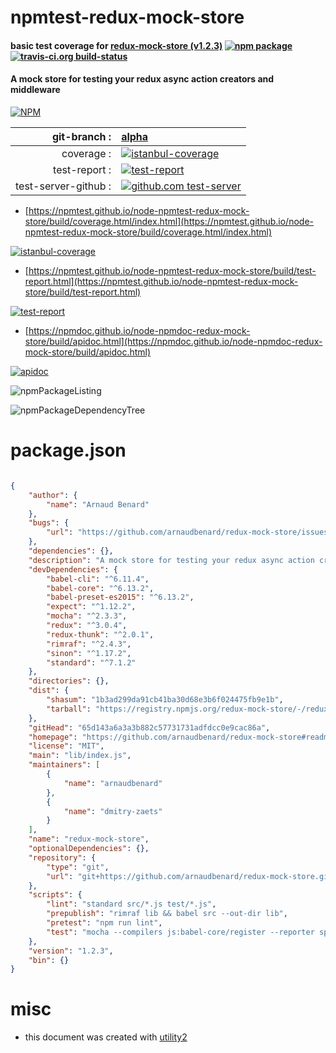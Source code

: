 # npmtest-redux-mock-store

#### basic test coverage for  [redux-mock-store (v1.2.3)](https://github.com/arnaudbenard/redux-mock-store#readme)  [![npm package](https://img.shields.io/npm/v/npmtest-redux-mock-store.svg?style=flat-square)](https://www.npmjs.org/package/npmtest-redux-mock-store) [![travis-ci.org build-status](https://api.travis-ci.org/npmtest/node-npmtest-redux-mock-store.svg)](https://travis-ci.org/npmtest/node-npmtest-redux-mock-store)

#### A mock store for testing your redux async action creators and middleware

[![NPM](https://nodei.co/npm/redux-mock-store.png?downloads=true&downloadRank=true&stars=true)](https://www.npmjs.com/package/redux-mock-store)

| git-branch : | [alpha](https://github.com/npmtest/node-npmtest-redux-mock-store/tree/alpha)|
|--:|:--|
| coverage : | [![istanbul-coverage](https://npmtest.github.io/node-npmtest-redux-mock-store/build/coverage.badge.svg)](https://npmtest.github.io/node-npmtest-redux-mock-store/build/coverage.html/index.html)|
| test-report : | [![test-report](https://npmtest.github.io/node-npmtest-redux-mock-store/build/test-report.badge.svg)](https://npmtest.github.io/node-npmtest-redux-mock-store/build/test-report.html)|
| test-server-github : | [![github.com test-server](https://npmtest.github.io/node-npmtest-redux-mock-store/GitHub-Mark-32px.png)](https://npmtest.github.io/node-npmtest-redux-mock-store/build/app/index.html) | | build-artifacts : | [![build-artifacts](https://npmtest.github.io/node-npmtest-redux-mock-store/glyphicons_144_folder_open.png)](https://github.com/npmtest/node-npmtest-redux-mock-store/tree/gh-pages/build)|

- [https://npmtest.github.io/node-npmtest-redux-mock-store/build/coverage.html/index.html](https://npmtest.github.io/node-npmtest-redux-mock-store/build/coverage.html/index.html)

[![istanbul-coverage](https://npmtest.github.io/node-npmtest-redux-mock-store/build/screenCapture.buildCi.browser.%252Ftmp%252Fbuild%252Fcoverage.lib.html.png)](https://npmtest.github.io/node-npmtest-redux-mock-store/build/coverage.html/index.html)

- [https://npmtest.github.io/node-npmtest-redux-mock-store/build/test-report.html](https://npmtest.github.io/node-npmtest-redux-mock-store/build/test-report.html)

[![test-report](https://npmtest.github.io/node-npmtest-redux-mock-store/build/screenCapture.buildCi.browser.%252Ftmp%252Fbuild%252Ftest-report.html.png)](https://npmtest.github.io/node-npmtest-redux-mock-store/build/test-report.html)

- [https://npmdoc.github.io/node-npmdoc-redux-mock-store/build/apidoc.html](https://npmdoc.github.io/node-npmdoc-redux-mock-store/build/apidoc.html)

[![apidoc](https://npmdoc.github.io/node-npmdoc-redux-mock-store/build/screenCapture.buildCi.browser.%252Ftmp%252Fbuild%252Fapidoc.html.png)](https://npmdoc.github.io/node-npmdoc-redux-mock-store/build/apidoc.html)

![npmPackageListing](https://npmtest.github.io/node-npmtest-redux-mock-store/build/screenCapture.npmPackageListing.svg)

![npmPackageDependencyTree](https://npmtest.github.io/node-npmtest-redux-mock-store/build/screenCapture.npmPackageDependencyTree.svg)



# package.json

```json

{
    "author": {
        "name": "Arnaud Benard"
    },
    "bugs": {
        "url": "https://github.com/arnaudbenard/redux-mock-store/issues"
    },
    "dependencies": {},
    "description": "A mock store for testing your redux async action creators and middleware",
    "devDependencies": {
        "babel-cli": "^6.11.4",
        "babel-core": "^6.13.2",
        "babel-preset-es2015": "^6.13.2",
        "expect": "^1.12.2",
        "mocha": "^2.3.3",
        "redux": "^3.0.4",
        "redux-thunk": "^2.0.1",
        "rimraf": "^2.4.3",
        "sinon": "^1.17.2",
        "standard": "^7.1.2"
    },
    "directories": {},
    "dist": {
        "shasum": "1b3ad299da91cb41ba30d68e3b6f024475fb9e1b",
        "tarball": "https://registry.npmjs.org/redux-mock-store/-/redux-mock-store-1.2.3.tgz"
    },
    "gitHead": "65d143a6a3a3b882c57731731adfdcc0e9cac86a",
    "homepage": "https://github.com/arnaudbenard/redux-mock-store#readme",
    "license": "MIT",
    "main": "lib/index.js",
    "maintainers": [
        {
            "name": "arnaudbenard"
        },
        {
            "name": "dmitry-zaets"
        }
    ],
    "name": "redux-mock-store",
    "optionalDependencies": {},
    "repository": {
        "type": "git",
        "url": "git+https://github.com/arnaudbenard/redux-mock-store.git"
    },
    "scripts": {
        "lint": "standard src/*.js test/*.js",
        "prepublish": "rimraf lib && babel src --out-dir lib",
        "pretest": "npm run lint",
        "test": "mocha --compilers js:babel-core/register --reporter spec test/*.js"
    },
    "version": "1.2.3",
    "bin": {}
}
```



# misc
- this document was created with [utility2](https://github.com/kaizhu256/node-utility2)
